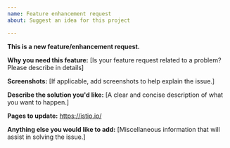 ```yaml
---
name: Feature enhancement request
about: Suggest an idea for this project

---
```


**This is a new feature/enhancement request.**

<!-- This section is for requesting new features/enhancements. -->

<!-- Before submitting this issue, please fill in the following information. -->

**Why you need this feature:**
[Is your feature request related to a problem? Please describe in details]

**Screenshots:**
[If applicable, add screenshots to help explain the issue.]

**Describe the solution you'd like:**
[A clear and concise description of what you want to happen.]

**Pages to update:**
https://istio.io/

**Anything else you would like to add:**
[Miscellaneous information that will assist in solving the issue.]